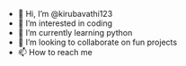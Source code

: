 - 👋 Hi, I’m @kirubavathi123
- 👀 I’m interested in coding
- 🌱 I’m currently learning python
- 💞️ I’m looking to collaborate on fun projects
- 📫 How to reach me 

<!---
kirubavathi123/kirubavathi123 is a ✨ special ✨ repository because its `README.md` (this file) appears on your GitHub profile.
You can click the Preview link to take a look at your changes.
--->

